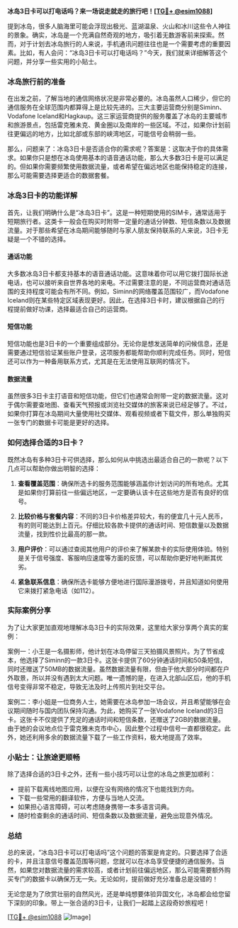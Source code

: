 **冰岛3日卡可以打电话吗？来一场说走就走的旅行吧！[[TG💪+ @esim1088](https://t.me/s/esim1088)]**

提到冰岛，很多人脑海里可能会浮现出极光、蓝湖温泉、火山和冰川这些令人神往的景象。确实，冰岛是一个充满自然奇观的地方，吸引着无数游客前来探索。然而，对于计划去冰岛旅行的人来说，手机通讯问题往往也是一个需要考虑的重要因素。比如，有人会问：“冰岛3日卡可以打电话吗？”今天，我们就来详细解答这个问题，并分享一些实用的小贴士。

### 冰岛旅行前的准备

在出发之前，了解当地的通信网络状况是非常必要的。冰岛虽然人口稀少，但它的通信服务在全球范围内都算得上是比较先进的。三大主要运营商分别是Siminn、Vodafone Iceland和Hagkaup。这三家运营商提供的服务覆盖了冰岛的主要城市和旅游景点，包括雷克雅未克、黄金圈以及南岸的一些区域。不过，如果你计划前往更偏远的地方，比如北部或东部的峡湾地区，可能信号会稍弱一些。

那么，问题来了：冰岛3日卡是否适合你的需求呢？答案是：这取决于你的具体需求。如果你只是想在冰岛使用基本的语音通话功能，那么大多数3日卡是可以满足的。但如果你需要频繁使用数据流量，或者希望在偏远地区也能保持稳定的连接，那么可能需要选择更适合的数据套餐。

### 冰岛3日卡的功能详解

首先，让我们明确什么是“冰岛3日卡”。这是一种短期使用的SIM卡，通常适用于短期旅行者。这类卡一般会在购买时附带一定量的通话分钟数、短信条数以及数据流量。对于那些希望在冰岛期间能够随时与家人朋友保持联系的人来说，3日卡无疑是一个不错的选择。

#### 通话功能
大多数冰岛3日卡都支持基本的语音通话功能。这意味着你可以用它拨打国际长途电话，也可以接听来自世界各地的来电。不过需要注意的是，不同运营商对通话范围的支持程度可能会有所不同。例如，Siminn的网络覆盖范围较广，而Vodafone Iceland则在某些特定区域表现更好。因此，在选择3日卡时，建议根据自己的行程提前做好功课，选择最适合自己的运营商。

#### 短信功能
短信功能也是3日卡的一个重要组成部分。无论你是想发送简单的问候信息，还是需要通过短信验证某些账户登录，这项服务都能帮助你顺利完成任务。同时，短信还可以作为一种备用联系方式，尤其是在无法使用互联网的情况下。

#### 数据流量
虽然很多3日卡主打语音和短信功能，但它们也通常会附带一定的数据流量。这对于偶尔需要查地图、查看天气预报或浏览社交媒体的旅客来说已经足够了。不过，如果你打算在冰岛期间大量使用社交媒体、观看视频或者下载文件，那么单独购买一张专门的数据卡可能是更好的选择。

### 如何选择合适的3日卡？

既然冰岛有多种3日卡可供选择，那么如何从中挑选出最适合自己的一款呢？以下几点可以帮助你做出明智的选择：

1. **查看覆盖范围**：确保所选卡的服务范围能够涵盖你计划访问的所有地点。尤其是如果你打算前往一些偏远地区，一定要确认该卡在这些地方是否有良好的信号。
   
2. **比较价格与套餐内容**：不同的3日卡价格差异较大，有的便宜几十元人民币，有的则可能达到上百元。仔细比较各款卡提供的通话时间、短信数量以及数据流量，找到性价比最高的那一款。

3. **用户评价**：可以通过查阅其他用户的评价来了解某款卡的实际使用体验。特别是关于信号强度、客服响应速度等方面的反馈，可以帮助你更好地判断其优劣。

4. **紧急联系信息**：确保所选卡能够方便地进行国际漫游拨号，并且知道如何使用它来拨打紧急电话（如112）。

### 实际案例分享

为了让大家更加直观地理解冰岛3日卡的实际效果，这里给大家分享两个真实的案例：

案例一：小王是一名摄影师，他计划在冰岛停留三天拍摄风景照片。为了节省成本，他选择了Siminn的一款3日卡。这张卡提供了60分钟通话时间和50条短信，同时还赠送了50MB的数据流量。虽然数据流量有限，但由于他大部分时间都在户外取景，所以并没有遇到太大问题。唯一遗憾的是，在进入北部山区后，他的手机信号变得非常不稳定，导致无法及时上传照片到社交平台。

案例二：李小姐是一位商务人士，她需要在冰岛参加一场会议，并且希望能够在会议期间随时与国内团队保持沟通。为此，她购买了一张Vodafone Iceland的3日卡。这张卡不仅提供了充足的通话时间和短信条数，还赠送了2GB的数据流量。由于她的会议地点位于雷克雅未克市中心，因此整个过程中信号一直都很稳定。此外，她还利用多余的数据流量下载了一些工作资料，极大地提高了效率。

### 小贴士：让旅途更顺畅

除了选择合适的3日卡之外，还有一些小技巧可以让您的冰岛之旅更加顺利：

- 提前下载离线地图应用，以便在没有网络的情况下也能找到方向。
- 下载一些常用的翻译软件，方便与当地人交流。
- 如果担心语言障碍，可以考虑随身携带一本多语言词典。
- 随时检查剩余的通话时间、短信条数以及数据流量，避免出现意外情况。

### 总结

总的来说，“冰岛3日卡可以打电话吗”这个问题的答案是肯定的。只要选择了合适的卡，并且注意信号覆盖范围等问题，您就可以在冰岛享受便捷的通信服务。当然，如果您对数据流量的需求较高，或者计划前往偏远地区，那么可能需要额外购买专门的数据卡以确保万无一失。无论如何，提前做好充分准备总是没错的！

无论您是为了欣赏壮丽的自然风光，还是单纯想要体验异国文化，冰岛都会给您留下深刻的印象。带上一张合适的3日卡，让我们一起踏上这段奇妙旅程吧！

[[TG💪+ @esim1088](https://t.me/s/esim1088) ![Image](https://i.postimg.cc/4NQfJmqS/Snipaste-2025-05-13-00-14-12.png)]